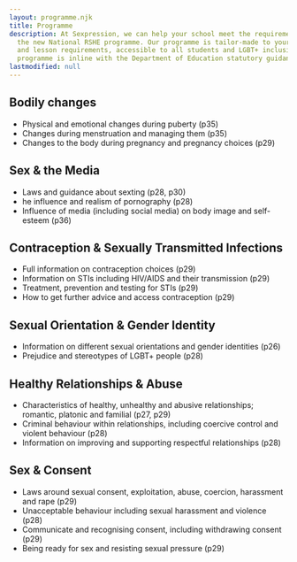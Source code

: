 ```yaml
---
layout: programme.njk
title: Programme
description: At Sexpression, we can help your school meet the requirements of
  the new National RSHE programme. Our programme is tailor-made to your school
  and lesson requirements, accessible to all students and LGBT+ inclusive. Our
  programme is inline with the Department of Education statutory guidance.
lastmodified: null
---
```

## Bodily changes 

* Physical and emotional changes during puberty (p35)
* Changes during menstruation and managing them (p35)
* Changes to the body during pregnancy and pregnancy choices (p29)

## Sex & the Media

* Laws and guidance about sexting (p28, p30)
* he influence and realism of pornography (p28)
* Influence of media (including social media) on body image and self-esteem (p36)

## Contraception & Sexually Transmitted Infections

* Full information on contraception choices (p29)
* Information on STIs including HIV/AIDS and their transmission (p29)
* Treatment, prevention and testing for STIs (p29)
* How to get further advice and access contraception (p29)

## Sexual Orientation & Gender Identity

* Information on different sexual orientations and gender identities (p26)
* Prejudice and stereotypes of LGBT+ people (p28)

## Healthy Relationships & Abuse

* Characteristics of healthy, unhealthy and abusive relationships; romantic, platonic and familial (p27, p29)
* Criminal behaviour within relationships, including coercive control and violent behaviour (p28)
* Information on improving and supporting respectful relationships (p28)

## Sex & Consent

* Laws around sexual consent, exploitation, abuse, coercion, harassment and rape (p29)
* Unacceptable behaviour including sexual harassment and violence (p28)
* Communicate and recognising consent, including withdrawing consent (p29)
* Being ready for sex and resisting sexual pressure (p29)